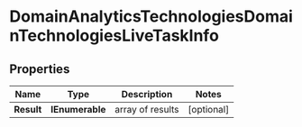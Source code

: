 # DomainAnalyticsTechnologiesDomainTechnologiesLiveTaskInfo


## Properties

| Name | Type | Description | Notes |
|------------ | ------------- | ------------- | -------------|
**Result** | **IEnumerable<DomainAnalyticsTechnologiesDomainTechnologiesLiveResultInfo>** | array of results |[optional]|